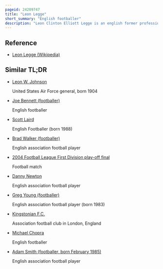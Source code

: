 ```yaml
---
pageid: 24209747
title: "Leon Legge"
short_summary: "English footballer"
description: "Leon Clinton Elliott Legge is an english former professional Footballer who plays for Bootle in the northern Premier League Division one West."
---
```


## Reference

- [Leon Legge (Wikipedia)](https://en.wikipedia.org/?curid=24209747)

## Similar TL;DR

- [Leon W. Johnson](/tldr/en/leon-w-johnson)

  United States Air Force general, born 1904

- [Joe Bennett (footballer)](/tldr/en/joe-bennett-footballer)

  English footballer

- [Scott Laird](/tldr/en/scott-laird)

  English Footballer (born 1988)

- [Brad Walker (footballer)](/tldr/en/brad-walker-footballer)

  English association football player

- [2004 Football League First Division play-off final](/tldr/en/2004-football-league-first-division-play-off-final)

  Football match

- [Danny Newton](/tldr/en/danny-newton)

  English association football player

- [Greg Young (footballer)](/tldr/en/greg-young-footballer)

  English association football player (born 1983)

- [Kingstonian F.C.](/tldr/en/kingstonian-fc)

  Association football club in London, England

- [Michael Chopra](/tldr/en/michael-chopra)

  English footballer

- [Adam Smith (footballer, born February 1985)](/tldr/en/adam-smith-footballer-born-february-1985)

  English association football player
